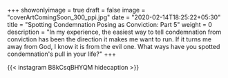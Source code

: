 +++
showonlyimage = true
draft = false
image = "coverArtComingSoon_300_ppi.jpg"
date = "2020-02-14T18:25:22+05:30"
title = "Spotting Condemnation Posing as Conviction: Part 5"
weight = 0
description = "In my experience, the easiest way to tell condemnation from conviction has been the direction it makes me want to run. If it turns me away from God, I know it is from the evil one. What ways have you spotted condemnation's pull in your life?"
+++


{{< instagram B8kCsqBHYQM hidecaption >}}
